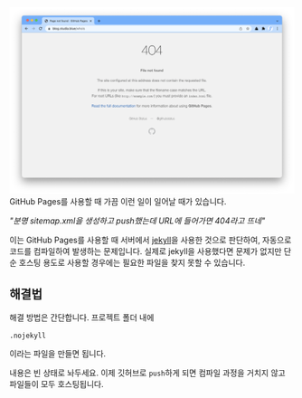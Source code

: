 ![404 Page in GitHub Pages](/assets/img/ghpages-404.png)
GitHub Pages를 사용할 때 가끔 이런 일이 일어날 때가 있습니다.

*"분명 sitemap.xml을 생성하고 push했는데 URL에 들어가면 404라고 뜨네"*

이는 GitHub Pages를 사용할 때 서버에서 [jekyll](https://jekyllrb.com/)을 사용한 것으로 판단하여, 자동으로 코드를 컴파일하여 발생하는 문제입니다. 실제로 jekyll을 사용했다면 문제가 없지만 단순 호스팅 용도로 사용할 경우에는 필요한 파일을 찾지 못할 수 있습니다.

## 해결법

해결 방법은 간단합니다. 프로젝트 폴더 내에
```
.nojekyll
```
이라는 파일을 만들면 됩니다.

내용은 빈 상태로 놔두세요. 이제 깃허브로 `push`하게 되면 컴파일 과정을 거치지 않고 파일들이 모두 호스팅됩니다.